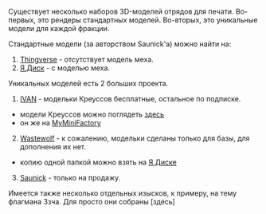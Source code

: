 Существует несколько наборов 3D-моделей отрядов для печати.
Во-первых, это рендеры стандартных моделей. Во-вторых, это уникальные модели для каждой фракции.

Стандартные модели (за авторством Saunick'а) можно найти на:
1) [Thingverse](https://www.thingiverse.com/thing:4191414) - отсутствует модель меха.
2) [Я.Диск](https://disk.yandex.ru/d/3KmVOLWkCMBFmQ) - с моделью меха.

Уникальных моделей есть 2 больших проекта.
1. [IVAN](https://www.patreon.com/_IVAN_) - модельки Креуссов бесплатные, остальное по подписке.
* модели Креуссов можно поглядеть [здесь](https://disk.yandex.ru/d/IsOPuoyCxI6rJQ)
* он же на [MyMiniFactory](https://www.myminifactory.com/users/_IVAN_)

2. [Wastewolf](https://www.thingiverse.com/wastewolf/designs) - к сожалению, модельки сделаны только для базы, для дополнения их нет.
* копию одной папкой можно взять на [Я.Диске](https://disk.yandex.ru/d/RDSVUp2YltpNyw)

3. [Saunick](https://www.cgtrader.com/saunick) - только на продажу.

Имеется также несколько отдельных изысков, к примеру, на тему флагмана Ззча. Для просто они собраны [здесь]
